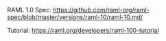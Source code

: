 RAML 1.0 Spec: https://github.com/raml-org/raml-spec/blob/master/versions/raml-10/raml-10.md/

Tutorial: https://raml.org/developers/raml-100-tutorial

